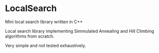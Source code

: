 # LocalSearch
Mini local search library written in C++

Local search library implementing Simmulated Annealing and Hill Climbing algorithms from scratch. 

Very simple and not tested exhaustively.
